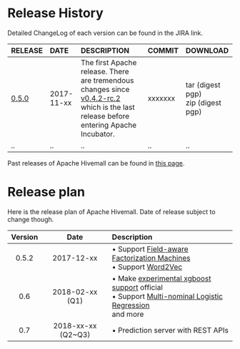 <!--
  Licensed to the Apache Software Foundation (ASF) under one
  or more contributor license agreements.  See the NOTICE file
  distributed with this work for additional information
  regarding copyright ownership.  The ASF licenses this file
  to you under the Apache License, Version 2.0 (the
  "License"); you may not use this file except in compliance
  with the License.  You may obtain a copy of the License at

    http://www.apache.org/licenses/LICENSE-2.0

  Unless required by applicable law or agreed to in writing,
  software distributed under the License is distributed on an
  "AS IS" BASIS, WITHOUT WARRANTIES OR CONDITIONS OF ANY
  KIND, either express or implied.  See the License for the
  specific language governing permissions and limitations
  under the License.
-->

# Release History

Detailed ChangeLog of each version can be found in the JIRA link.

| RELEASE | DATE | DESCRIPTION | COMMIT | DOWNLOAD |
|:--------|:-----|:------------|:-------|:---------|
| [0.5.0](https://issues.apache.org/jira/secure/ReleaseNote.jspa?projectId=12320630&amp;version=12342155) | 2017-11-xx | The first Apache release. There are tremendous changes since [v0.4.2-rc.2](https://github.com/myui/hivemall/releases/tag/v0.4.2-rc.2) which is the last release before entering Apache Incubator. | xxxxxxx | tar (digest pgp)<br/>zip (digest pgp) |
| .. | .. | .. | .. | .. |

Past releases of Apache Hivemall can be found in [this page](https://github.com/myui/hivemall/releases).

# Release plan

Here is the release plan of Apache Hivemall. Date of release subject to change though.

| Version | Date       | Description |
|:-------:|:----------:|:-----------|
| 0.5.2   | 2017-12-xx | • Support [Field-aware Factorization Machines](https://github.com/apache/incubator-hivemall/pull/105)<br/> • Support [Word2Vec](https://github.com/apache/incubator-hivemall/pull/116) |
| 0.6     | 2018-02-xx (Q1) | • Make [experimental xgboost support](https://github.com/apache/incubator-hivemall/pull/95) official <br/> • Support [Multi-nominal Logistic Regression](https://github.com/apache/incubator-hivemall/pull/93)<br/> and more |
| 0.7     | 2018-xx-xx (Q2~Q3) | • Prediction server with REST APIs |
